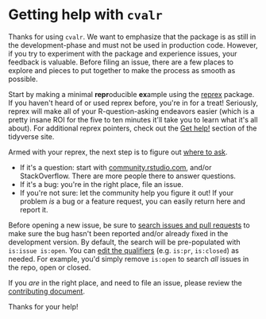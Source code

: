 # Getting help with `cvalr`

Thanks for using `cvalr`.
We want to emphasize that the package is as still in the development-phase and
must not be used in production code. However, if you try to experiment with the
package and experience issues, your feedback is valuable.
Before filing an issue, there are a few places to explore and pieces to put
together to make the process as smooth as possible.

Start by making a minimal **repr**oducible **ex**ample using the [reprex](https://reprex.tidyverse.org/) package. If you haven't heard of or used reprex before, you're in for a treat! Seriously, reprex will make all of your R-question-asking endeavors easier (which is a pretty insane ROI for the five to ten minutes it'll take you to learn what it's all about). For additional reprex pointers, check out the [Get help!](https://www.tidyverse.org/help/) section of the tidyverse site.

Armed with your reprex, the next step is to figure out [where to ask](https://www.tidyverse.org/help/#where-to-ask).

  * If it's a question: start with [community.rstudio.com](https://community.rstudio.com/), and/or StackOverflow. There are more people there to answer questions.  
  * If it's a bug: you're in the right place, file an issue.  
  * If you're not sure: let the community help you figure it out! If your problem _is_ a bug or a feature request, you can easily return here and report it.

Before opening a new issue, be sure to [search issues and pull requests](https://github.com/hsloot/rmo/issues) to make sure the bug hasn't been reported and/or already fixed in the development version. By default, the search will be pre-populated with `is:issue is:open`. You can [edit the qualifiers](https://help.github.com/articles/searching-issues-and-pull-requests/) (e.g. `is:pr`, `is:closed`) as needed. For example, you'd simply remove `is:open` to search _all_ issues in the repo, open or closed.


If you _are_ in the right place, and need to file an issue, please review the [contributing document](CONTRIBUTING.md).

Thanks for your help!

